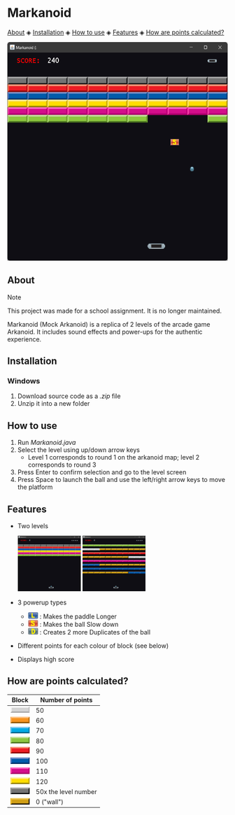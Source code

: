# Markanoid

[About](#about) ◈ [Installation](#installation) ◈ [How to use](#how-to-use) ◈ [Features](#features) ◈ [How are points calculated?](#how-are-points-calculated)

<img src="display/sample-main.png" alt="screenshot of level 1 arkanoid screen" height=500 />

## About

> [!NOTE]  
> This project was made for a school assignment. It is no longer maintained.

Markanoid (Mock Arkanoid) is a replica of 2 levels of the arcade game Arkanoid. It includes sound effects and power-ups for the authentic experience.

## Installation

### Windows

1. Download source code as a *.zip* file
2. Unzip it into a new folder

## How to use

1. Run *Markanoid.java*
2. Select the level using up/down arrow keys
    - Level 1 corresponds to round 1 on the arkanoid map; level 2 corresponds to round 3
3. Press Enter to confirm selection and go to the level screen
4. Press Space to launch the ball and use the left/right arrow keys to move the platform

## Features

- Two levels

  <img src="display/sample-lvl1.png" alt="screenshot of level 1 setup" width=30% />
  <img src="display/sample-lvl2.png" alt="screenshot of level 2 setup" width=30% />

- 3 powerup types
  - <img src="img/pu01.png" alt="blue L powerup icon" height=15/> : Makes the paddle Longer
  - <img src="img/pu02.png" alt="red S powerup icon" height=15/> : Makes the ball Slow down
  - <img src="img/pu03.png" alt="grey D powerup icon" height=15 /> : Creates 2 more Duplicates of the ball
- Different points for each colour of block (see below)
- Displays high score

## How are points calculated?

| Block | Number of points |
|---|---|
| <img src="img/block01.png" alt="white block" height=15 /> | 50 |
| <img src="img/block02.png" alt="orange block" height=15 /> | 60 |
| <img src="img/block03.png" alt="blue block" height=15 /> | 70 |
| <img src="img/block04.png" alt="green block" height=15 />| 80 |
| <img src="img/block05.png" alt="red block" height=15 /> | 90 |
| <img src="img/block06.png" alt="dark blue block" height=15 /> | 100 |
| <img src="img/block07.png" alt="pink block" height=15 /> | 110 |
| <img src="img/block08.png" alt="yellow block" height=15 /> | 120 |
| <img src="img/block09.png" alt="silver block" height=15 /> | 50x the level number |
| <img src="img/block10.png" alt="gold block" height=15 /> | 0 ("wall") |